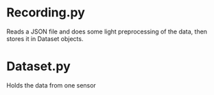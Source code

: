 # Recording.py
Reads a JSON file and does some light preprocessing of the data, then stores it in Dataset objects.

# Dataset.py
Holds the data from one sensor
